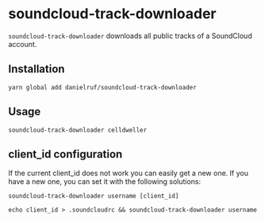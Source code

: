 # soundcloud-track-downloader

`soundcloud-track-downloader` downloads all public tracks of a SoundCloud account.

## Installation

`yarn global add danielruf/soundcloud-track-downloader`

## Usage

`soundcloud-track-downloader celldweller`

## client_id configuration

If the current client_id does not work you can easily get a new one. If you have a new one, you can set it with the following solutions:

`soundcloud-track-downloader username [client_id]`

`echo client_id > .soundcloudrc && soundcloud-track-downloader username`